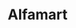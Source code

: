 ---
title: "Alfamart"
url: /san-jose/alfamart-chief-justice-q-c-makalintal-avenue/
shop: convenience
---